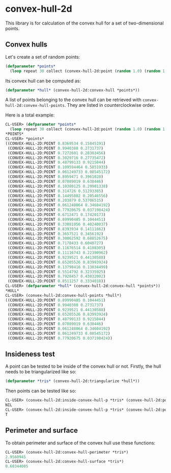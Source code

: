 convex-hull-2d
=============
This library is for calculation of the convex hull for a set of two-dimensional
points.

Convex hulls
------------

Let's create a set of random points:

``` lisp
(defparameter *points*
  (loop repeat 30 collect (convex-hull-2d:point (random 1.0) (random 1.0))))
```

Its convex hull can be computed as:

``` lisp
(defparameter *hull* (convex-hull-2d:convex-hull *points*))
```

A list of points belonging to the convex hull can be retrieved with
`convex-hull-2d:convex-hull-points`. They are listed in counterclockwise order.

Here is a total example:

``` lisp
CL-USER> (defparameter *points*
  (loop repeat 30 collect (convex-hull-2d:point (random 1.0) (random 1.0))))
*POINTS*
CL-USER> *points*
((CONVEX-HULL-2D:POINT 0.8369534 0.15845191)
 (CONVEX-HULL-2D:POINT 0.9940388 0.2731737)
 (CONVEX-HULL-2D:POINT 0.7272601 0.28303456)
 (CONVEX-HULL-2D:POINT 0.3029716 0.27735472)
 (CONVEX-HULL-2D:POINT 0.48799133 0.9215044)
 (CONVEX-HULL-2D:POINT 0.109594464 0.5851933)
 (CONVEX-HULL-2D:POINT 0.061249733 0.08545172)
 (CONVEX-HULL-2D:POINT 0.8959471 0.3961028)
 (CONVEX-HULL-2D:POINT 0.07089019 0.638446)
 (CONVEX-HULL-2D:POINT 0.10380125 0.29901338)
 (CONVEX-HULL-2D:POINT 0.314726 0.51293385)
 (CONVEX-HULL-2D:POINT 0.14495802 0.20546556)
 (CONVEX-HULL-2D:POINT 0.203879 0.53706515)
 (CONVEX-HULL-2D:POINT 0.061248064 0.34604192)
 (CONVEX-HULL-2D:POINT 0.77920675 0.037198424)
 (CONVEX-HULL-2D:POINT 0.6712471 0.17420173)
 (CONVEX-HULL-2D:POINT 0.89990485 0.1044451)
 (CONVEX-HULL-2D:POINT 0.33881056 0.40240037)
 (CONVEX-HULL-2D:POINT 0.8393934 0.14111662)
 (CONVEX-HULL-2D:POINT 0.3657521 0.3456192)
 (CONVEX-HULL-2D:POINT 0.30062592 0.68852675)
 (CONVEX-HULL-2D:POINT 0.7178433 0.6040727)
 (CONVEX-HULL-2D:POINT 0.11676514 0.4108305)
 (CONVEX-HULL-2D:POINT 0.11116743 0.22390962)
 (CONVEX-HULL-2D:POINT 0.9239521 0.44130588)
 (CONVEX-HULL-2D:POINT 0.65205526 0.83993924)
 (CONVEX-HULL-2D:POINT 0.13798416 0.13034499)
 (CONVEX-HULL-2D:POINT 0.5514792 0.32335925)
 (CONVEX-HULL-2D:POINT 0.7928457 0.43032002)
 (CONVEX-HULL-2D:POINT 0.8511257 0.3334018))
CL-USER> (defparameter *hull* (convex-hull-2d:convex-hull *points*))
*HULL*
CL-USER> (convex-hull-2d:convex-hull-points *hull*)
((CONVEX-HULL-2D:POINT 0.89990485 0.1044451)
 (CONVEX-HULL-2D:POINT 0.9940388 0.2731737)
 (CONVEX-HULL-2D:POINT 0.9239521 0.44130588)
 (CONVEX-HULL-2D:POINT 0.65205526 0.83993924)
 (CONVEX-HULL-2D:POINT 0.48799133 0.9215044)
 (CONVEX-HULL-2D:POINT 0.07089019 0.638446)
 (CONVEX-HULL-2D:POINT 0.061248064 0.34604192)
 (CONVEX-HULL-2D:POINT 0.061249733 0.08545172)
 (CONVEX-HULL-2D:POINT 0.77920675 0.037198424))
```

Insideness test
---------------

A point can be tested to be inside of the convex hull or not. Firstly, the hull
needs to be triangularized like so:

``` lisp
(defparameter *tris* (convex-hull-2d:triangularize *hull*))
```

Then points can be tested like so:

``` lisp
CL-USER> (convex-hull-2d:inside-convex-hull-p *tris* (convex-hull-2d:point 0.2 0.05))
NIL
CL-USER> (convex-hull-2d:inside-convex-hull-p *tris* (convex-hull-2d:point 0.3 0.1))
T
```

Perimeter and surface
--------------------

To obtain perimeter and surface of the convex hull use these functions:

``` lisp
CL-USER> (convex-hull-2d:convex-hull-perimeter *tris*)
2.9560945
CL-USER> (convex-hull-2d:convex-hull-surface *tris*)
0.60344005
```
